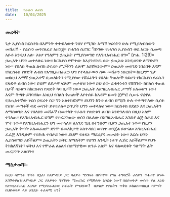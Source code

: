 ```yaml
---
title:  የራሱን ልብስ
date:   10/04/2025
---
```


### መረዳት

ጌታ ኢየሱስ ክርስቶስ በእምነት ተቀብለውት ንሰሃ የሚገቡ አማኝ ነፍሳትን ሁሉ የሚያለብሰውን መሸፈኛ - የራሱን መጎናጸፊያ አዘጋጀ። ዮሐንስ ሲናገር “በነገው ዮሐንስ ኢየሱስን ወደ እርሱ ሲመጣ አይቶ እንዲህ አለ፦ እነሆ የዓለምን ኃጢአት የሚያስወግድ የእግዚአብሔር በግ።” (ዮሐ. 1:29)። ኃጢአት ህግን መተላለፍ ነው። ክርስቶስ የሞተው ከእያንዳንዱ ሰው ኃጢአቱ እንዲወገድ ለማድረግ ነው።
የበለስ ቅጠል ልብስ ኃፍረተ ሥጋችንን ፈጽሞ አይሸፍነውም። ኃጢአት መወገድ ነበረበት እናም የክርስቶስ የጽድቅ ልብስ የእግዚአብሔርን ህግ የተላለፈውን ሰው መሸፈን ነበረበት። ከዚያም ጌታ ወደዚህ አማኝ ኃጢአተኛ ሲመለከት፣ የሚያየው የሸፈኑትን የበለስ ቅጠሎች ሳይሆን የክርስቶስ የራሱን የጽድቅ ልብስ ነው፣ ይህም ለይሖዋ ፍጹም መታዘዝ ነው። ይህ ሰው ራቁትነቱን የሸሸገው ከበለስ ቅጠል በታች ሳይሆን ከክርስቶስ የጽድቅ ካባ በታች ነው።
ኃጢአት ለእግዚአብሔር ታማኝ አለመሆን ነው፣ እናም ቅጣት ይገባዋል። እነዚህ የበለስ ቅጠሎች እየተሰፉ ከአዳም ዘመን ጀምሮ ሲሠሩ ኖረዋል የኃጢአተኛው ነፍስ ኃፍረተ ስጋ ግን አልተከደነም። ይህንን ከንቱ ልብስ በሚሹ ሁሉ ተቀጣጥለው ሲሰፉ የነበሩ ሙግቶች ወደ መናነት ይቀየራሉ። ኃጥያት ህግን መተላለፍ ነው። ክርስቶስ በደልን እና ኃጢአትን ለማስወገድ እና የበለስን መሸፈኛ በመተካት የራሱን የጽድቁን ልብስ እንድንለብስ በዚህ አለም ተገለጠ። የእግዚአብሔር ህግም የተረጋገጠው ወሰን በሌለው በእግዚአብሔር አንድያ ልጅ ስቃይ እና ሞት ነው።
የእግዚአብሔርን ህግ መተላለፍ ለአንድ ጊዜ በትንሹም ቢሆን ኃጢአት ነው። የዚያን ኃጢአት ቅጣት አለመፈጸም ደግሞ በመለኮታዊ አስተዳደር ውስጥ ወንጀል ይሆናል። እግዚአብሔር ፈራጅ እንዲሁም የፍትሕ ተበቃይ ነው። ይህም የዙፋኑ ማደሪያና መሠረት ነው። እርሱ ህጉን ሊያስወግድ አይችልም። ኃጢአትን ይቅር ለማለትም የህግን አንዲት ነቁጥ ሊሽር አይችልም። የህጉ ትክክለኛነት፣ ፍትህ እና የሞራል ልዕልና በሰማያዊው ጽንፈ አለም እና ባልወደቁት ዓለማት ፊት መረጋገጥ አለበት።
 

 
 
### ማስታወሻ፡-
 
`ከዚህ ሳምንት ጥናት በኋላ፣ ከአምላክዎ ጋር ባለዎት ግንኙነት በየትኞቹ የግል ተግባሮች ራስዎን ጥፋተኛ ሆነው አግኝተዋል?ከአምላክዎ ጋር ያለዎትን ግንኙነት ማጠናከር የሚችሉት እንዴት ነው?`
`በህይወትዎ ውስጥ ያለ አንድ የእግዚአብሔር እርዳታ የሚያስፈልገው ስብራት ምንድነው?
`
`በቃልዎ የያዙትን ጥቅስ ይከልሱ።፡በዚህ ሳምንት በህይወትዎ ላይ እንዴት ተፈጻሚ ሆነ?
` 
 

